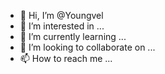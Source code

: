 - 👋 Hi, I’m @Youngvel
- 👀 I’m interested in ...
- 🌱 I’m currently learning ...
- 💞️ I’m looking to collaborate on ...
- 📫 How to reach me ...

<!---
Youngvel/Youngvel is a ✨ special ✨ repository because its `README.md` (this file) appears on your GitHub profile.
You can click the Preview link to take a look at your changes.
--->
